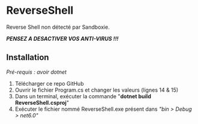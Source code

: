 # ReverseShell
Reverse Shell non détecté par Sandboxie.

***PENSEZ A DESACTIVER VOS ANTI-VIRUS !!!***

## Installation

*Pré-requis : avoir dotnet*

1. Télécharger ce repo GitHub
2. Ouvrir le fichier Program.cs et changer les valeurs (lignes 14 & 15)
3. Dans un terminal, exécuter la commande "**dotnet build ReverseShell.csproj**"
4. Exécuter le fichier nommé ReverseShell.exe présent dans *"bin > Debug > net6.0"*


